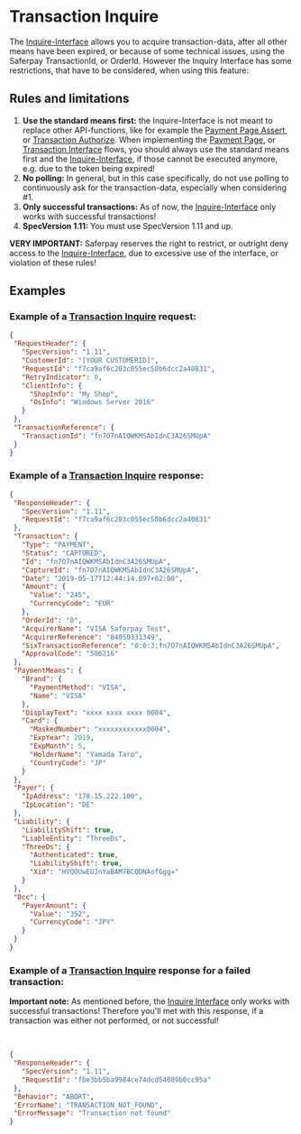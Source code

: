 # Transaction Inquire

The <a href="https://saferpay.github.io/jsonapi/#Payment_v1_Transaction_Inquire">Inquire-Interface</a> allows you to acquire transaction-data, after all other means have been expired, or because of some technical issues, using the Saferpay TransactionId, or OrderId.
However the Inquiry Interface has some restrictions, that have to be considered, when using this feature:

## <a name="inquire-rules"></a> Rules and limitations
1. **Use the standard means first:** the Inquire-Interface is not meant to replace other API-functions, like for example the <a href="https://saferpay.github.io/jsonapi/#Payment_v1_PaymentPage_Assert">Payment Page Assert</a>, or <a href="https://saferpay.github.io/jsonapi/#Payment_v1_Transaction_Authorize">Transaction Authorize</a>. When implementing the <a href="Integration_PP.html">Payment Page</a>, or <a href="Integration_trx.html">Transaction Interface</a> flows, you should always use the standard means first and the <a href="https://saferpay.github.io/jsonapi/#Payment_v1_Transaction_Inquire">Inquire-Interface</a>, if those cannot be executed anymore, e.g. due to the token being expired!
2. **No polling:** In general, but in this case specifically, do not use polling to continuously ask for the transaction-data, especially when considering #1.
3. **Only successful transactions:** As of now, the <a href="https://saferpay.github.io/jsonapi/#Payment_v1_Transaction_Inquire">Inquire-Interface</a> only works with successful transactions!
4. **SpecVersion 1.11:** You must use SpecVersion 1.11 and up.

<div class="danger">
  <p><strong>VERY IMPORTANT:</strong> Saferpay reserves the right to restrict, or outright deny access to the <a href="https://saferpay.github.io/jsonapi/#Payment_v1_Transaction_Inquire">Inquire-Interface</a>, due to excessive use of the interface, or violation of these rules!</p>
</div>

## <a name="inquire-examples"></a> Examples

### Example of a <a href="https://saferpay.github.io/jsonapi/#Payment_v1_Transaction_Inquire">Transaction Inquire</a> request:

 ```json 
 {
  "RequestHeader": {
    "SpecVersion": "1.11",
    "CustomerId": "[YOUR CUSTOMERID]",
    "RequestId": "f7ca9af6c203c055ec50b6dcc2a40831",
    "RetryIndicator": 0,
    "ClientInfo": {
      "ShopInfo": "My Shop",
      "OsInfo": "Windows Server 2016"
    }
  },
  "TransactionReference": {
    "TransactionId": "fn7O7nAIQWKMSAbIdnC3A26SMUpA"
  }
}
```

### Example of a <a href="https://saferpay.github.io/jsonapi/#Payment_v1_Transaction_Inquire">Transaction Inquire</a> response:
 ```json 
{
  "ResponseHeader": {
    "SpecVersion": "1.11",
    "RequestId": "f7ca9af6c203c055ec50b6dcc2a40831"
  },
  "Transaction": {
    "Type": "PAYMENT",
    "Status": "CAPTURED",
    "Id": "fn7O7nAIQWKMSAbIdnC3A26SMUpA",
    "CaptureId": "fn7O7nAIQWKMSAbIdnC3A26SMUpA",
    "Date": "2019-05-17T12:44:14.097+02:00",
    "Amount": {
      "Value": "245",
      "CurrencyCode": "EUR"
    },
    "OrderId": "0",
    "AcquirerName": "VISA Saferpay Test",
    "AcquirerReference": "84050331349",
    "SixTransactionReference": "0:0:3:fn7O7nAIQWKMSAbIdnC3A26SMUpA",
    "ApprovalCode": "586216"
  },
  "PaymentMeans": {
    "Brand": {
      "PaymentMethod": "VISA",
      "Name": "VISA"
    },
    "DisplayText": "xxxx xxxx xxxx 0004",
    "Card": {
      "MaskedNumber": "xxxxxxxxxxxx0004",
      "ExpYear": 2019,
      "ExpMonth": 5,
      "HolderName": "Yamada Taro",
      "CountryCode": "JP"
    }
  },
  "Payer": {
    "IpAddress": "178.15.222.100",
    "IpLocation": "DE"
  },
  "Liability": {
    "LiabilityShift": true,
    "LiableEntity": "ThreeDs",
    "ThreeDs": {
      "Authenticated": true,
      "LiabilityShift": true,
      "Xid": "HVQOUwEUJnYaBAM7BCQDNAofGgg="
    }
  },
  "Dcc": {
    "PayerAmount": {
      "Value": "352",
      "CurrencyCode": "JPY"
    }
  }
}
```
### Example of a <a href="https://saferpay.github.io/jsonapi/#Payment_v1_Transaction_Inquire">Transaction Inquire</a> response for a failed transaction:
<div class="danger">
  <p><strong>Important note:</strong> As mentioned before, the <a href="https://saferpay.github.io/jsonapi/#Payment_v1_Transaction_Inquire">Inquire Interface</a> only works with successful transactions! Therefore you'll met with this response, if a transaction was either not performed, or not successful!</p>
</div><br />

 ```json 
 {
  "ResponseHeader": {
    "SpecVersion": "1.11",
    "RequestId": "fbe3bb5ba9984ce74dcd54089b0cc95a"
  },
  "Behavior": "ABORT",
  "ErrorName": "TRANSACTION_NOT_FOUND",
  "ErrorMessage": "Transaction not found"
}
```
